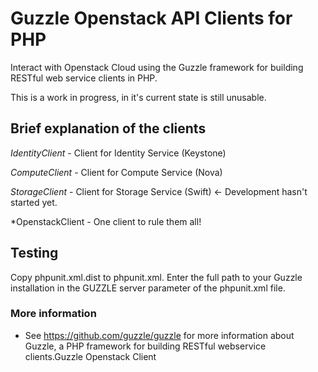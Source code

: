Guzzle Openstack API Clients for PHP
======================================

Interact with Openstack Cloud using the Guzzle framework for
building RESTful web service clients in PHP.

This is a work in progress, in it's current state is still unusable. 

## Brief explanation of the clients

*IdentityClient* - Client for Identity Service (Keystone)

*ComputeClient* - Client for Compute Service (Nova)

*StorageClient* - Client for Storage Service (Swift) <- Development hasn't started yet.

*OpenstackClient - One client to rule them all! 

## Testing

Copy phpunit.xml.dist to phpunit.xml.  Enter the full path to your Guzzle installation in the GUZZLE server parameter of the phpunit.xml file.

### More information

- See https://github.com/guzzle/guzzle for more information about Guzzle, a PHP framework for building RESTful webservice clients.Guzzle Openstack Client
